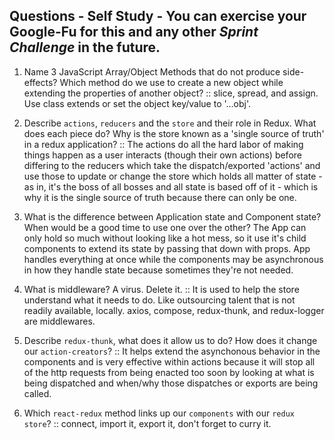 ## Questions - Self Study - You can exercise your Google-Fu for this and any other _Sprint Challenge_ in the future.

1.  Name 3 JavaScript Array/Object Methods that do not produce side-effects? Which method do we use to create a new object while extending the properties of another object?  :: slice, spread, and assign.  Use class extends or set the object key/value to '...obj'.

2.  Describe `actions`, `reducers` and the `store` and their role in Redux. What does each piece do? Why is the store known as a 'single source of truth' in a redux application? :: The actions do all the hard labor of making things happen as a user interacts (though their own actions) before differing to the reducers which take the dispatch/exported 'actions' and use those to update or change the store which holds all matter of state - as in, it's the boss of all bosses and all state is based off of it - which is why it is the single source of truth because there can only be one.   

3.  What is the difference between Application state and Component state? When would be a good time to use one over the other?  The App can only hold so much without looking like a hot mess, so it use it's child components to extend its state by passing that down with props.  App handles everything at once while the components may be asynchronous in how they handle state because sometimes they're not needed.  

4.  What is middleware? A virus.  Delete it.  ::  It is used to help the store understand what it needs to do.  Like outsourcing talent that is not readily available, locally.  axios, compose, redux-thunk, and redux-logger are middlewares.  

5.  Describe `redux-thunk`, what does it allow us to do? How does it change our `action-creators`?  ::  It helps extend the asynchonous behavior in the components and is very effective within actions because it will stop all of the http requests from being enacted too soon by looking at what is being dispatched and when/why those dispatches or exports are being called. 

6.  Which `react-redux` method links up our `components` with our `redux store`?  ::  connect, import it, export it, don't forget to curry it.